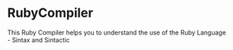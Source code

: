 # RubyCompiler
This Ruby Compiler helps you to understand the use of the Ruby Language - Sintax and Sintactic
